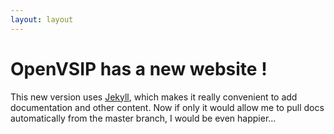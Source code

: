 ```yaml
---
layout: layout
---
```


OpenVSIP has a new website !
============================

This new version uses [Jekyll](https://help.github.com/articles/using-jekyll-with-pages), which makes it really convenient to add documentation
and other content. Now if only it would allow me to pull docs automatically from 
the master branch, I would be even happier...

